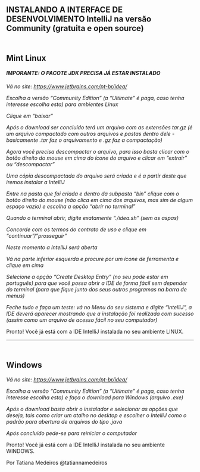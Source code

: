 ## INSTALANDO A INTERFACE DE DESENVOLVIMENTO IntelliJ na versão Community (gratuita e open source)
## <br>Mint Linux<br/>

#### ***IMPORANTE: O PACOTE JDK PRECISA JÁ ESTAR INSTALADO***

*Vá no site: https://www.jetbrains.com/pt-br/idea/*

*Escolha a versão “Community Edition” (a “Ultimate” é paga, caso tenha interesse escolha esta) para ambientes Linux*

*Clique em “baixar”*

*Após o download ser concluído terá um arquivo com as extensões tar.gz (é um arquivo compactado com outros arquivos e pastas dentro dele - basicamente .tar faz o arquivamento e .gz faz a compactação)*

*Agora você precisa descompactar o arquivo, para isso basta clicar com o botão direito do mouse em cima do ícone do arquivo e clicar em “extrair” ou “descompactar”*

*Uma cópia descompactada do arquivo será criada e é a partir deste que iremos instalar a IntelliJ*

*Entre na pasta que foi criada e dentro da subpasta “bin” clique com o botão direito do mouse (não clica em cima dos arquivos, mas sim de algum espaço vazio) e escolha a opção “abrir no terminal”*

*Quando o terminal abrir, digite exatamente “./idea.sh” (sem as aspas)*

*Concorde com os termos do contrato de uso e clique em “continuar”/”prosseguir”*

*Neste momento a IntelliJ será aberta*

*Vá na parte inferior esquerda e procure por um ícone de ferramenta e clique em cima*

*Selecione a opção “Create Desktop Entry” (no seu pode estar em português) para que você possa abrir a IDE de forma fácil sem depender do terminal (para que fique junto dos seus outros programas na barra de menus)*

*Feche tudo e faça um teste: vá no Menu do seu sistema e digite “IntelliJ”, a IDE deverá aparecer mostrando que a instalação foi realizada com sucesso (assim como um arquivo de acesso fácil no seu computador)*

Pronto! Você já está com a IDE IntelliJ instalada no seu ambiente LINUX.
__________________________________________________________________________

## <br>Windows<br/>

*Vá no site: https://www.jetbrains.com/pt-br/idea/*

*Escolha a versão “Community Edition” (a “Ultimate” é paga, caso tenha interesse escolha esta) e faça o download para Windows (arquivo .exe)*

*Após o download basta abrir o instalador e selecionar as opções que deseja, tais como criar um atalho no desktop e escolher o IntelliJ como o padrão para abertura de arquivos do tipo .java*

*Após concluído pede-se para reiniciar o computador*

Pronto! Você já está com a IDE IntelliJ instalada no seu ambiente WINDOWS.

Por Tatiana Medeiros
@tatiannamedeiros
